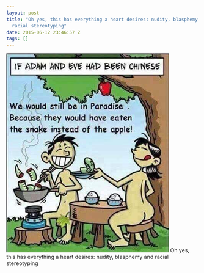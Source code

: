 ```yaml
---
layout: post
title: "Oh yes, this has everything a heart desires: nudity, blasphemy and
  racial stereotyping"
date: 2015-06-12 23:46:57 Z
tags: []
---
```

![](/media/2015/06/121385374079.jpg)
Oh yes, this has everything a heart desires: nudity, blasphemy and racial stereotyping
